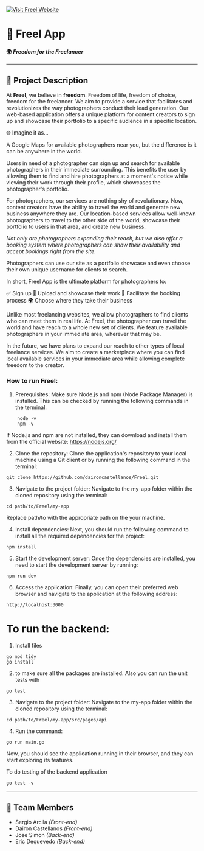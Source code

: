 [![Visit Freel Website](https://img.shields.io/badge/Visit-Freel--One-blue?style=for-the-badge&logo=vercel&logoColor=white)](https://freel-one.vercel.app)


# 📸 Freel App
#### 🌍 _Freedom for the Freelancer_

---

## 🚀 Project Description

At **Freel**, we believe in **freedom**. Freedom of life, freedom of choice, freedom for the freelancer. We aim to provide a service that facilitates and revolutionizes the way photographers conduct their lead generation. Our web-based application offers a unique platform for content creators to sign up and showcase their portfolio to a specific audience in a specific location.

🌐 Imagine it as...

A Google Maps for available photographers near you, but the difference is it can be anywhere in the world.


Users in need of a photographer can sign up and search for available photographers in their immediate surrounding. This benefits the user by allowing them to find and hire photographers at a moment's notice while viewing their work through their profile, which showcases the photographer's portfolio.

For photographers, our services are nothing shy of revolutionary. Now, content creators have the ability to travel the world and generate new business anywhere they are. Our location-based services allow well-known photographers to travel to the other side of the world, showcase their portfolio to users in that area, and create new business.

_Not only are photographers expanding their reach, but we also offer a booking system where photographers can show their availability and accept bookings right from the site._

Photographers can use our site as a portfolio showcase and even choose their own unique username for clients to search.

In short, Freel App is the ultimate platform for photographers to:

✅ Sign up
🌟 Upload and showcase their work
📅 Facilitate the booking process
🌍 Choose where they take their business


Unlike most freelancing websites, we allow photographers to find clients who can meet them in real life. At Freel, the photographer can travel the world and have reach to a whole new set of clients. We feature available photographers in your immediate area, wherever that may be.

In the future, we have plans to expand our reach to other types of local freelance services. We aim to create a marketplace where you can find local available services in your immediate area while allowing complete freedom to the creator.

### How to run Freel:

1. Prerequisites: Make sure Node.js and npm (Node Package Manager) is installed. This can be checked by running the following commands in the terminal:

```
    node -v
    npm -v
```

If Node.js and npm are not installed, they can download and install them from the official website: https://nodejs.org/

2. Clone the repository: Clone the application's repository to your local machine using a Git client or by running the following command in the terminal:

```
git clone https://github.com/daironcastellanos/Freel.git
```

3. Navigate to the project folder: Navigate to the my-app folder within the cloned repository using the terminal:

```
cd path/to/Freel/my-app
```

Replace path/to with the appropriate path on the your machine.

4. Install dependencies: Next, you should run the following command to install all the required dependencies for the project:

```
npm install
```

5. Start the development server: Once the dependencies are installed, you need to start the development server by running:

```
npm run dev
```

6. Access the application: Finally, you can open their preferred web browser and navigate to the application at the following address:

```
http://localhost:3000
```

# To run the backend:
1. Install files
```
go mod tidy
go install
```

2. to make sure all the packages are installed. Also you can run the unit tests with

```
go test
```

3. Navigate to the project folder: Navigate to the my-app folder within the cloned repository using the terminal:

```
cd path/to/Freel/my-app/src/pages/api
```

4. Run the command:
```
go run main.go
```

Now, you should see the application running in their browser, and they can start exploring its features.


To do testing of the backend application

```
go test -v
```


---

## 👥 Team Members

- Sergio Arcila _(Front-end)_
- Dairon Castellanos _(Front-end)_
- Jose Simon _(Back-end)_
- Eric Dequevedo _(Back-end)_
